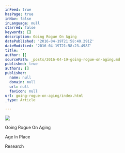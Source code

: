 ```yaml
---
inFeed: true
hasPage: true
inNav: false
inLanguage: null
starred: false
keywords: []
description: Going Rogue On Aging
datePublished: '2016-04-19T21:58:40.291Z'
dateModified: '2016-04-19T21:58:23.498Z'
title: ''
author: []
sourcePath: _posts/2016-04-19-going-rogue-on-aging.md
published: true
authors: []
publisher:
  name: null
  domain: null
  url: null
  favicon: null
url: going-rogue-on-aging/index.html
_type: Article

---
```

![](https://the-grid-user-content.s3-us-west-2.amazonaws.com/e28b80c1-d9de-44f9-a56c-ca36d5fc6da1.jpg)

Going Rogue On Aging

Age In Place 

Research